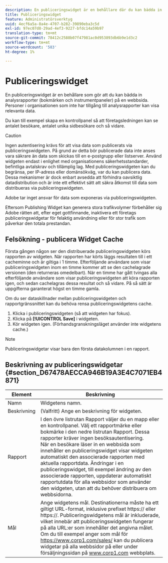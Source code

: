 ```yaml
---
description: En publiceringswidget är en behållare där du kan bädda in marknadsföringsrapporter (bokmärken och instrumentpaneler) på en webbsida. Personer i organisationen som inte har tillgång till marknadsföringsrapporter kan visa relevanta data.
title: Publiceringswidget
feature: Administratörsverktyg
uuid: 4ecf6a5a-8a4e-4707-b282-39890eba3c5d
exl-id: 97ec07d8-29ad-4ef3-9227-bfdc14a59b97
translation-type: tm+mt
source-git-commit: 78412c2588b07f47981ac0d953893db6b9e1d3c2
workflow-type: tm+mt
source-wordcount: '583'
ht-degree: 1%

---
```


# Publiceringswidget

En publiceringswidget är en behållare som gör att du kan bädda in analysrapporter (bokmärken och instrumentpaneler) på en webbsida. Personer i organisationen som inte har tillgång till analysrapporter kan visa relevanta data.

Du kan till exempel skapa en kontrollpanel så att företagsledningen kan se antalet besökare, antalet unika sidbesökare och så vidare.

>[!CAUTION]
>
>Ingen autentisering krävs för att visa data som publicerats via publiceringswidgeten. På grund av detta bör publicerade data inte anses vara säkrare än data som skickas till en e-postgrupp eller listserver. Använd widgeten endast i enlighet med organisationens säkerhetsstandarder, befintliga avtalskrav och tillämplig lag. Med publiceringswidgeten kan du begränsa, per IP-adress eller domänsökväg, var du kan publicera data. Dessa mekanismer är dock enbart avsedda att förhindra oavsiktlig datadistribution och är inte ett effektivt sätt att säkra åtkomst till data som distribueras via publiceringswidgeten.
>
> Adobe tar inget ansvar för data som exponeras via publiceringswidgeten.

Eftersom Publishing Widget kan generera stora trafikvolymer förbehåller sig Adobe rätten att, efter eget gottfinnande, inaktivera ett företags publiceringswidgetar för felaktig användning eller för stor trafik som påverkar den totala prestandan.

## Felsökning - publicera Widget Cache

Första gången någon ser den distribuerade publiceringswidgeten körs rapporten av widgeten. När rapporten har körts läggs resultaten till i ett cacheminne och är giltiga i 1 timme. Efterföljande användare som visar publiceringswidgeten inom en timme kommer att se den cachelagrade versionen (den returneras omedelbart). När en timme har gått tvingas alla efterföljande användare som visar publiceringswidgeten att köra rapporten igen, och sedan cachelagras dessa resultat och så vidare. På så sätt är uppgifterna garanterat högst en timme gamla.

Om du ser dataskillnader mellan publiceringswidgeten och rapportgränssnittet kan du behöva rensa publiceringswidgetens cache.

1. Klicka i publiceringswidgeten (så att widgeten har fokus).
1. Klicka på **[!UICONTROL Save]** i widgeten.
1. Kör widgeten igen. (Förhandsgranskningsläget använder inte widgetens cache.)

>[!NOTE]
>
>Publiceringswidgetar visar bara den första datakolumnen i en rapport.

## Beskrivning av publiceringswidgetar {#section_D67478AECCA946B19A3E4C7071EB4871}

| Element | Beskrivning |
|--- |--- |
| Namn | Widgetens namn. |
| Beskrivning | (Valfritt) Ange en beskrivning för widgeten. |
| Rapport | I den övre listrutan Rapport väljer du en mapp eller en kontrollpanel. Välj ett rapportmärke eller bokmärke i den nedre listrutan Rapport.  Dessa rapporter kräver ingen besöksautentisering. <br>När en besökare läser in en webbsida som innehåller en publiceringswidget visar widgeten automatiskt den associerade rapporten med aktuella rapportdata. Ändringar i en publiceringswidget, till exempel ändring av den associerade rapporten, uppdaterar automatiskt rapportutdata för alla webbsidor som använder den widgeten, utan att du behöver distribuera om webbsidorna.</br> |
| Mål | Ange widgetens mål.   Destinationerna måste ha ett giltigt URL-format, inklusive prefixet https:// eller https://. Publiceringswidgetens mål är inkluderade, vilket innebär att publiceringswidgeten fungerar på alla URL:er som innehåller det angivna målet. <br>Om du till exempel anger som mål för https://www.corp1.com/sales/ kan du publicera widgetar på alla webbsidor på eller under försäljningssidan på www.corp1.com webbplats.</br> |
